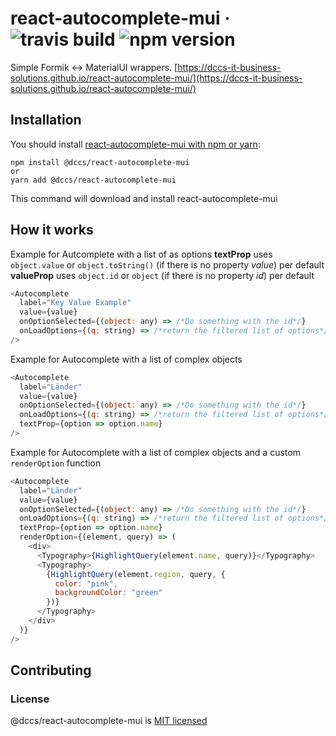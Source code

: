 # react-autocomplete-mui &middot; ![travis build](https://img.shields.io/travis/DCCS-IT-Business-Solutions/react-autocomplete-mui.svg) ![npm version](https://img.shields.io/npm/v/@dccs/react-autocomplete-mui.svg)

Simple Formik <-> MaterialUI wrappers. [https://dccs-it-business-solutions.github.io/react-autocomplete-mui/](https://dccs-it-business-solutions.github.io/react-autocomplete-mui/)

## Installation

You should install [react-autocomplete-mui with npm or yarn](https://www.npmjs.com/package/@dccs/react-autocomplete-mui):

    npm install @dccs/react-autocomplete-mui
    or
    yarn add @dccs/react-autocomplete-mui

This command will download and install react-autocomplete-mui

## How it works

Example for Autcomplete with a list of as options
**textProp** uses `object.value` or `object.toString()` (if there is no property _value_) per default
**valueProp** uses `object.id` or `object` (if there is no property _id_) per default

```javascript
<Autocomplete
  label="Key Value Example"
  value={value}
  onOptionSelected={(object: any) => /*Do something with the id*/}
  onLoadOptions={(q: string) => /*return the filtered list of options*/ }
/>
```

Example for Autocomplete with a list of complex objects

```javascript
<Autocomplete
  label="Länder"
  value={value}
  onOptionSelected={(object: any) => /*Do something with the id*/}
  onLoadOptions={(q: string) => /*return the filtered list of options*/ }
  textProp={option => option.name}
/>
```

Example for Autocomplete with a list of complex objects and a custom `renderOption` function

```javascript
<Autocomplete
  label="Länder"
  value={value}
  onOptionSelected={(object: any) => /*Do something with the id*/}
  onLoadOptions={(q: string) => /*return the filtered list of options*/ }
  textProp={option => option.name}
  renderOption={(element, query) => (
    <div>
      <Typography>{HighlightQuery(element.name, query)}</Typography>
      <Typography>
        {HighlightQuery(element.region, query, {
          color: "pink",
          backgroundColor: "green"
        })}
      </Typography>
    </div>
  )}
/>
```

## Contributing

### License

@dccs/react-autocomplete-mui is [MIT licensed](https://github.com/facebook/react/blob/master/LICENSE)
